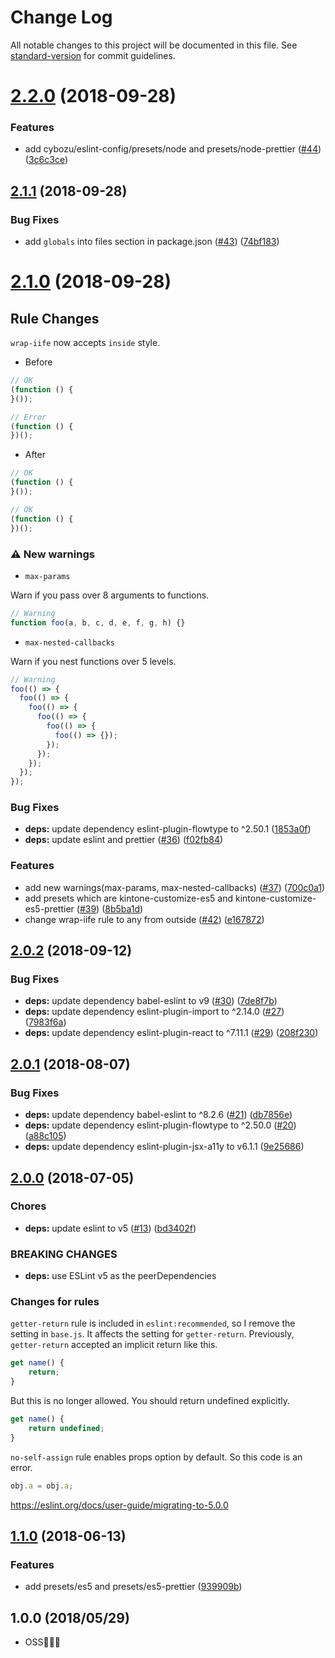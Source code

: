 # Change Log

All notable changes to this project will be documented in this file. See [standard-version](https://github.com/conventional-changelog/standard-version) for commit guidelines.

<a name="2.2.0"></a>
# [2.2.0](https://github.com/cybozu/eslint-config/compare/v2.1.1...v2.2.0) (2018-09-28)


### Features

* add cybozu/eslint-config/presets/node and presets/node-prettier ([#44](https://github.com/cybozu/eslint-config/issues/44)) ([3c6c3ce](https://github.com/cybozu/eslint-config/commit/3c6c3ce))



<a name="2.1.1"></a>
## [2.1.1](https://github.com/cybozu/eslint-config/compare/v2.1.0...v2.1.1) (2018-09-28)


### Bug Fixes

* add `globals` into files section in package.json ([#43](https://github.com/cybozu/eslint-config/issues/43)) ([74bf183](https://github.com/cybozu/eslint-config/commit/74bf183))



<a name="2.1.0"></a>
# [2.1.0](https://github.com/cybozu/eslint-config/compare/v2.0.2...v2.1.0) (2018-09-28)

## Rule Changes

`wrap-iife` now accepts `inside` style.

* Before

```js
// OK
(function () {
}());

// Error
(function () {
})();
```

* After

```js
// OK
(function () {
}());

// OK
(function () {
})();
```

### :warning: New warnings

* `max-params`

Warn if you pass over 8 arguments to functions.

```js
// Warning
function foo(a, b, c, d, e, f, g, h) {}
```

* `max-nested-callbacks`

Warn if you nest functions over 5 levels.

```js
// Warning
foo(() => {
  foo(() => {
    foo(() => {
      foo(() => {
        foo(() => {
          foo(() => {});
        });
      });
    });
  });
});
```

### Bug Fixes

* **deps:** update dependency eslint-plugin-flowtype to ^2.50.1 ([1853a0f](https://github.com/cybozu/eslint-config/commit/1853a0f))
* **deps:** update eslint and prettier ([#36](https://github.com/cybozu/eslint-config/issues/36)) ([f02fb84](https://github.com/cybozu/eslint-config/commit/f02fb84))


### Features

* add new warnings(max-params, max-nested-callbacks) ([#37](https://github.com/cybozu/eslint-config/issues/37)) ([700c0a1](https://github.com/cybozu/eslint-config/commit/700c0a1))
* add presets which are kintone-customize-es5 and kintone-customize-es5-prettier ([#39](https://github.com/cybozu/eslint-config/issues/39)) ([8b5ba1d](https://github.com/cybozu/eslint-config/commit/8b5ba1d))
* change wrap-iife rule to any from outside ([#42](https://github.com/cybozu/eslint-config/issues/42)) ([e167872](https://github.com/cybozu/eslint-config/commit/e167872))



<a name="2.0.2"></a>
## [2.0.2](https://github.com/cybozu/eslint-config/compare/v2.0.1...v2.0.2) (2018-09-12)


### Bug Fixes

* **deps:** update dependency babel-eslint to v9 ([#30](https://github.com/cybozu/eslint-config/issues/30)) ([7de8f7b](https://github.com/cybozu/eslint-config/commit/7de8f7b))
* **deps:** update dependency eslint-plugin-import to ^2.14.0 ([#27](https://github.com/cybozu/eslint-config/issues/27)) ([7983f6a](https://github.com/cybozu/eslint-config/commit/7983f6a))
* **deps:** update dependency eslint-plugin-react to ^7.11.1 ([#29](https://github.com/cybozu/eslint-config/issues/29)) ([208f230](https://github.com/cybozu/eslint-config/commit/208f230))



<a name="2.0.1"></a>
## [2.0.1](https://github.com/cybozu/eslint-config/compare/v2.0.0...v2.0.1) (2018-08-07)


### Bug Fixes

* **deps:** update dependency babel-eslint to ^8.2.6 ([#21](https://github.com/cybozu/eslint-config/issues/21)) ([db7856e](https://github.com/cybozu/eslint-config/commit/db7856e))
* **deps:** update dependency eslint-plugin-flowtype to ^2.50.0 ([#20](https://github.com/cybozu/eslint-config/issues/20)) ([a88c105](https://github.com/cybozu/eslint-config/commit/a88c105))
* **deps:** update dependency eslint-plugin-jsx-a11y to v6.1.1 ([9e25686](https://github.com/cybozu/eslint-config/commit/9e25686))



<a name="2.0.0"></a>
## [2.0.0](https://github.com/cybozu/eslint-config/compare/v1.1.0...v2.0.0) (2018-07-05)


### Chores

* **deps:** update eslint to v5 ([#13](https://github.com/cybozu/eslint-config/issues/13)) ([bd3402f](https://github.com/cybozu/eslint-config/commit/bd3402f))


### BREAKING CHANGES

* **deps:** use ESLint v5 as the peerDependencies


### Changes for rules

`getter-return` rule is included in `eslint:recommended`, so I remove the setting in `base.js`.
It affects the setting for `getter-return`.
Previously, `getter-return` accepted an implicit return like this.

```js
get name() {
    return;
}
```

But this is no longer allowed. You should return undefined explicitly.

```js
get name() {
    return undefined;
}
```

`no-self-assign` rule enables props option by default.
So this code is an error.

```js
obj.a = obj.a;
```

https://eslint.org/docs/user-guide/migrating-to-5.0.0



<a name="1.1.0"></a>
## [1.1.0](https://github.com/cybozu/eslint-config/compare/v1.0.1...v1.1.0) (2018-06-13)


### Features

* add presets/es5 and presets/es5-prettier ([939909b](https://github.com/cybozu/eslint-config/commit/939909b))



<a name="1.0.0"></a>
## 1.0.0 (2018/05/29)

* OSS:rocket::rocket::rocket:
